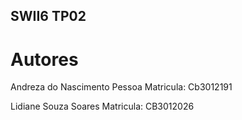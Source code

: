 ## SWII6 TP02 


# Autores
Andreza do Nascimento Pessoa Matricula: Cb3012191

Lidiane Souza Soares Matricula: CB3012026